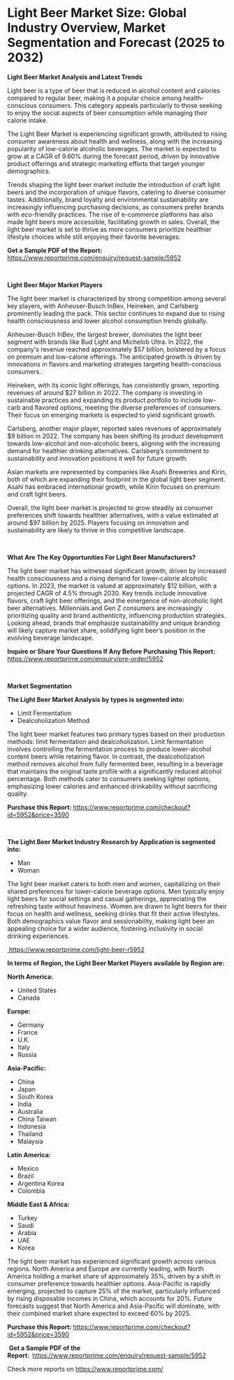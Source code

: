 <p><h1>Light Beer Market Size: Global Industry Overview, Market Segmentation and Forecast (2025 to 2032)</h1></p><p><strong>Light Beer Market Analysis and Latest Trends</strong></p>
<p><p>Light beer is a type of beer that is reduced in alcohol content and calories compared to regular beer, making it a popular choice among health-conscious consumers. This category appeals particularly to those seeking to enjoy the social aspects of beer consumption while managing their calorie intake.</p><p>The Light Beer Market is experiencing significant growth, attributed to rising consumer awareness about health and wellness, along with the increasing popularity of low-calorie alcoholic beverages. The market is expected to grow at a CAGR of 9.60% during the forecast period, driven by innovative product offerings and strategic marketing efforts that target younger demographics. </p><p>Trends shaping the light beer market include the introduction of craft light beers and the incorporation of unique flavors, catering to diverse consumer tastes. Additionally, brand loyalty and environmental sustainability are increasingly influencing purchasing decisions, as consumers prefer brands with eco-friendly practices. The rise of e-commerce platforms has also made light beers more accessible, facilitating growth in sales. Overall, the light beer market is set to thrive as more consumers prioritize healthier lifestyle choices while still enjoying their favorite beverages.</p></p>
<p><strong>Get a Sample PDF of the Report:&nbsp;</strong> <a href="https://www.reportprime.com/enquiry/request-sample/5952?utm_campaign=3566&utm_medium=2&utm_source=Github&utm_content=ia&utm_term=19032025&utm_id=light-beer">https://www.reportprime.com/enquiry/request-sample/5952</a></p>
<p>&nbsp;</p>
<p><strong>Light Beer Major Market Players</strong></p>
<p><p>The light beer market is characterized by strong competition among several key players, with Anheuser-Busch InBev, Heineken, and Carlsberg prominently leading the pack. This sector continues to expand due to rising health consciousness and lower alcohol consumption trends globally.</p><p>Anheuser-Busch InBev, the largest brewer, dominates the light beer segment with brands like Bud Light and Michelob Ultra. In 2022, the company's revenue reached approximately $57 billion, bolstered by a focus on premium and low-calorie offerings. The anticipated growth is driven by innovations in flavors and marketing strategies targeting health-conscious consumers.</p><p>Heineken, with its iconic light offerings, has consistently grown, reporting revenues of around $27 billion in 2022. The company is investing in sustainable practices and expanding its product portfolio to include low-carb and flavored options, meeting the diverse preferences of consumers. Their focus on emerging markets is expected to yield significant growth.</p><p>Carlsberg, another major player, reported sales revenues of approximately $9 billion in 2022. The company has been shifting its product development towards low-alcohol and non-alcoholic beers, aligning with the increasing demand for healthier drinking alternatives. Carlsberg’s commitment to sustainability and innovation positions it well for future growth.</p><p>Asian markets are represented by companies like Asahi Breweries and Kirin, both of which are expanding their footprint in the global light beer segment. Asahi has embraced international growth, while Kirin focuses on premium and craft light beers.</p><p>Overall, the light beer market is projected to grow steadily as consumer preferences shift towards healthier alternatives, with a value estimated at around $97 billion by 2025. Players focusing on innovation and sustainability are likely to thrive in this competitive landscape.</p></p>
<p>&nbsp;</p>
<p><strong>What Are The Key Opportunities For Light Beer Manufacturers?</strong></p>
<p><p>The light beer market has witnessed significant growth, driven by increased health consciousness and a rising demand for lower-calorie alcoholic options. In 2023, the market is valued at approximately $12 billion, with a projected CAGR of 4.5% through 2030. Key trends include innovative flavors, craft light beer offerings, and the emergence of non-alcoholic light beer alternatives. Millennials and Gen Z consumers are increasingly prioritizing quality and brand authenticity, influencing production strategies. Looking ahead, brands that emphasize sustainability and unique branding will likely capture market share, solidifying light beer’s position in the evolving beverage landscape.</p></p>
<p><strong>Inquire or Share Your Questions If Any Before Purchasing This Report:</strong> <a href="https://www.reportprime.com/enquiry/pre-order/5952?utm_campaign=3566&utm_medium=2&utm_source=Github&utm_content=ia&utm_term=19032025&utm_id=light-beer">https://www.reportprime.com/enquiry/pre-order/5952</a></p>
<p>&nbsp;</p>
<p><strong>Market Segmentation</strong></p>
<p><strong>The Light Beer Market Analysis by types is segmented into:</strong></p>
<p><ul><li>Limit Fermentation</li><li>Dealcoholization Method</li></ul></p>
<p><p>The light beer market features two primary types based on their production methods: limit fermentation and dealcoholization. Limit fermentation involves controlling the fermentation process to produce lower-alcohol content beers while retaining flavor. In contrast, the dealcoholization method removes alcohol from fully fermented beer, resulting in a beverage that maintains the original taste profile with a significantly reduced alcohol percentage. Both methods cater to consumers seeking lighter options, emphasizing lower calories and enhanced drinkability without sacrificing quality.</p></p>
<p><strong>Purchase this Report:&nbsp;</strong><a href="https://www.reportprime.com/checkout?id=5952&price=3590&utm_campaign=3566&utm_medium=2&utm_source=Github&utm_content=ia&utm_term=19032025&utm_id=light-beer">https://www.reportprime.com/checkout?id=5952&price=3590</a></p>
<p>&nbsp;</p>
<p><strong>The Light Beer Market Industry Research by Application is segmented into:</strong></p>
<p><ul><li>Man</li><li>Woman</li></ul></p>
<p><p>The light beer market caters to both men and women, capitalizing on their shared preferences for lower-calorie beverage options. Men typically enjoy light beers for social settings and casual gatherings, appreciating the refreshing taste without heaviness. Women are drawn to light beers for their focus on health and wellness, seeking drinks that fit their active lifestyles. Both demographics value flavor and sessionability, making light beer an appealing choice for a wider audience, fostering inclusivity in social drinking experiences.</p></p>
<p><a href="https://www.reportprime.com/light-beer-r5952?utm_campaign=3566&utm_medium=2&utm_source=Github&utm_content=ia&utm_term=19032025&utm_id=light-beer">&nbsp;https://www.reportprime.com/light-beer-r5952</a></p>
<p><strong>In terms of Region, the Light Beer Market Players available by Region are:</strong></p>
<p>
    <p> <strong> North America: </strong>
        <ul>
            <li>United States</li>
            <li>Canada</li>
        </ul>
        </p> 
    <p> <strong> Europe: </strong>
        <ul>
            <li>Germany</li>
            <li>France</li>
            <li>U.K.</li>
            <li>Italy</li>
            <li>Russia</li>
        </ul>
        </p> 
    <p> <strong> Asia-Pacific: </strong>
        <ul>
            <li>China</li>
            <li>Japan</li>
            <li>South Korea</li>
            <li>India</li>
            <li>Australia</li>
            <li>China Taiwan</li>
            <li>Indonesia</li>
            <li>Thailand</li>
            <li>Malaysia</li>
        </ul>
        </p> 
    <p> <strong> Latin America: </strong>
        <ul>
            <li>Mexico</li>
            <li>Brazil</li>
            <li>Argentina Korea</li>
            <li>Colombia</li>
        </ul>
        </p> 
    <p> <strong> Middle East & Africa: </strong>
        <ul>
            <li>Turkey</li>
            <li>Saudi</li>
            <li>Arabia</li>
            <li>UAE</li>
            <li>Korea</li>
        </ul>
    </p>
    </p>
<p><p>The light beer market has experienced significant growth across various regions. North America and Europe are currently leading, with North America holding a market share of approximately 35%, driven by a shift in consumer preference towards healthier options. Asia-Pacific is rapidly emerging, projected to capture 25% of the market, particularly influenced by rising disposable incomes in China, which accounts for 20%. Future forecasts suggest that North America and Asia-Pacific will dominate, with their combined market share expected to exceed 60% by 2025.</p></p>
<p><strong>Purchase this Report: </strong><a href="https://www.reportprime.com/checkout?id=5952&price=3590&utm_campaign=3566&utm_medium=2&utm_source=Github&utm_content=ia&utm_term=19032025&utm_id=light-beer">https://www.reportprime.com/checkout?id=5952&price=3590</a></p>
<p>&nbsp;<strong>Get a Sample PDF of the Report:&nbsp;&nbsp;</strong><a href="https://www.reportprime.com/enquiry/request-sample/5952?utm_campaign=3566&utm_medium=2&utm_source=Github&utm_content=ia&utm_term=19032025&utm_id=light-beer">https://www.reportprime.com/enquiry/request-sample/5952</a></p>
<p><strong></strong></p>
<p>Check more reports on <a href="https://www.reportprime.com/?utm_campaign=3566&utm_medium=2&utm_source=Github&utm_content=ia&utm_term=19032025&utm_id=light-beer">https://www.reportprime.com/</a></p>